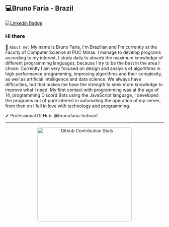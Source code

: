 ## 💻Bruno Faria - Brazil 

[![Linkedin Badge](https://img.shields.io/badge/-LinkedIn-blue?style=flat-square&logo=Linkedin&logoColor=white&link=https://www.linkedin.com/in/bruno-faria-696b88208/)](https://www.linkedin.com/in/bruno-faria-696b88208/)

### Hi there
 📃 `About me:` My name is Bruno Faria, I'm Brazilian and I'm currently at the Faculty of Computer Science at PUC Minas. I manage to develop programs according to my interest, I study daily to absorb the maximum knowledge of different programming languages, because I try to be the best in the area I chose. Currently I am very focused on design and analysis of algorithms in high performance programming, improving algorithms and their complexity, as well as artificial intelligence and data science. We always have difficulties, but that makes me have the strength to seek more knowledge to improve what I need. My first contact with programming was at the age of 14, programming Discord Bots using the JavaScript language, I developed the programs out of pure interest in automating the operation of my server, from then on I fell in love with technology and programming.

✔ Professional GitHub: @brunofaria-hotmart

---------------------------------------

<div align="center">
 <img width="300" height="300" align="center" style="border-radius: 5px; margin-bottom: 5px" alt="Github Contribution Stats" width="330px" height="240px" src="https://github-contribution-stats.vercel.app/api/?username=brunofaria27" />
<!--<img width="300" height="300" align="left" style="border-radius: 5px; margin-bottom: 5px" src="https://github-readme-stats.vercel.app/api/top-langs/?username=brunofaria27&theme=transparent&layout=complete" alt="faria"/>-->
</div>
